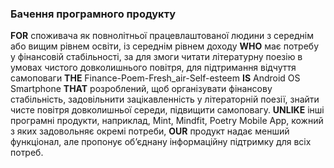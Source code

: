 ### Бачення програмного продукту

**FOR** споживача як повнолітньої працевлаштованої людини з середнім або вищим рівнем освіти, із середнім рівнем доходу **WHO** має потребу у фінансовій стабільності, за для змоги читати літературну поезію в умовах чистого довколишнього повітря, для підтримання відчуття самоповаги **THE** Finance-Poem-Fresh_air-Self-esteem **IS** Android OS Smartphone **THAT** розроблений, щоб організувати фінансову стабільність, задовільнити зацікавленність у літераторній поезії, знайти чисте повітря довколишньої середи, підвищити самоповагу. **UNLIKE** інші програмні продукти, наприклад, Mint, Mindfit, Poetry Mobile App, кожний з яких задовольняє окремі потреби, **OUR** продукт надає менший функціонал, але пропонує об’єднану інформаційну підтримку для всіх потреб.
